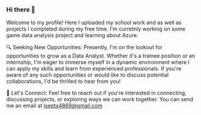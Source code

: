 ### Hi there 👋
Welcome to my profile! 
Here I uploaded my school work and as well as projects I completed during my free time. 
I'm curretnly working on some game data analysis project and learning about Azure. 


🔍 Seeking New Opportunities:
Presently, I'm on the lookout for opportunities to grow as a Data Analyst. Whether it's a trainee position or an internship, I'm eager to immerse myself in a dynamic environment where I can apply my skills and learn from experienced professionals. If you're aware of any such opportunities or would like to discuss potential collaborations, I'd be thrilled to hear from you!

🌱 Let's Connect:
Feel free to reach out if you're interested in connecting, discussing projects, or exploring ways we can work together. 
You can send me an email at lxeptx4869@gmail.com 
